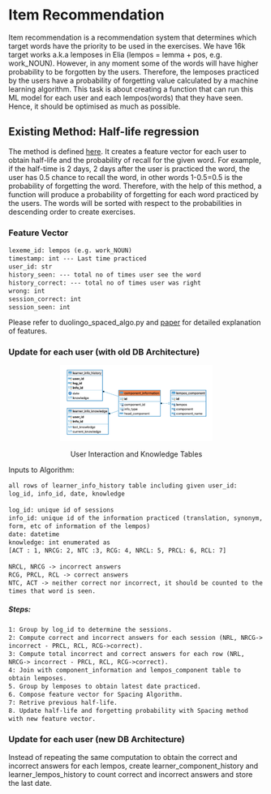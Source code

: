 # Item Recommendation

Item recommendation is a recommendation system that determines which target words have the priority to be used in the
exercises. We have 16k target works a.k.a lemposes in Elia (lempos = lemma + pos, e.g. work_NOUN). However, in any moment some of the words 
will have higher probability to be forgotten by the users. Therefore, the lemposes practiced by the users have a probability of forgetting 
value calculated by a machine learning algorithm. This task is about creating a function that can run this ML model for each user and
each lempos(words) that they have seen. Hence, it should be optimised as much as possible. 

## Existing Method: Half-life regression

The method is defined [here](https://research.duolingo.com/papers/settles.acl16.pdf). It creates a feature vector for each user
to obtain half-life and the probability of recall for the given word. For example, if the half-time is 2 days, 2 days after the user
is practiced the word, the user has 0.5 chance to recall the word, in other words 1-0.5=0.5 is the probability of forgetting the word. 
Therefore, with the help of this method, a function will produce a probability of forgetting for each word practiced by the users. 
The words will be sorted with respect to the probabilities in descending order to create exercises. 

### Feature Vector

    lexeme_id: lempos (e.g. work_NOUN)
    timestamp: int --- Last time practiced 
    user_id: str 
    history_seen: --- total no of times user see the word 
    history_correct: --- total no of times user was right 
    wrong: int 
    session_correct: int
    session_seen: int
    
Please refer to duolingo_spaced_algo.py and [paper](https://research.duolingo.com/papers/settles.acl16.pdf) for detailed explanation
of features.


### Update for each user (with old DB Architecture)

<div align="center">
  <img src="lempos_com.png" width="300px" height="150px" />
  <p>User Interaction and Knowledge Tables</p>
</div>



Inputs to Algorithm:

    all rows of learner_info_history table including given user_id: log_id, info_id, date, knowledge
    
    log_id: unique id of sessions
    info_id: unique id of the information practiced (translation, synonym, form, etc of information of the lempos)
    date: datetime 
    knowledge: int enumerated as
    [ACT : 1, NRCG: 2, NTC :3, RCG: 4, NRCL: 5, PRCL: 6, RCL: 7]
    
    NRCL, NRCG -> incorrect answers
    RCG, PRCL, RCL -> correct answers
    NTC, ACT -> neither correct nor incorrect, it should be counted to the times that word is seen. 
    
##### Steps:
    1: Group by log_id to determine the sessions.
    2: Compute correct and incorrect answers for each session (NRL, NRCG-> incorrect - PRCL, RCL, RCG->correct).
    3: Compute total incorrect and correct answers for each row (NRL, NRCG-> incorrect - PRCL, RCL, RCG->correct).
    4: Join with component_information and lempos_component table to obtain lemposes.
    5. Group by lemposes to obtain latest date practiced.
    6. Compose feature vector for Spacing Algorithm.
    7: Retrive previous half-life.
    8. Update half-life and forgetting probability with Spacing method with new feature vector.


### Update for each user (new DB Architecture)

Instead of repeating the same computation to obtain the correct and incorrect answers for each lempos, 
create learner_component_history and learner_lempos_history to count correct and incorrect answers and
store the last date. 
